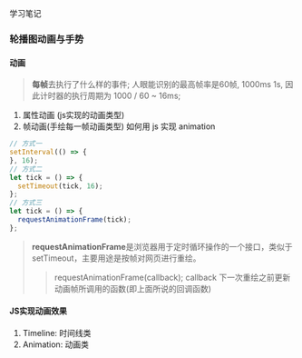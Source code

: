 学习笔记

### 轮播图动画与手势
#### 动画
> **每帧**去执行了什么样的事件;
> 人眼能识别的最高帧率是60帧, 1000ms 1s, 因此计时器的执行周期为 1000 / 60 ~ 16ms; 
1. 属性动画 (js实现的动画类型)
2. 帧动画(手绘每一帧动画类型)
如何用 js 实现 animation
```js
// 方式一
setInterval(() => {
}, 16);
// 方式二
let tick = () => {
  setTimeout(tick, 16);
};
// 方式三
let tick = () => {
  requestAnimationFrame(tick);
};
```
> **requestAnimationFrame**是浏览器用于定时循环操作的一个接口，类似于setTimeout，主要用途是按帧对网页进行重绘。
>> requestAnimationFrame(callback); callback 下一次重绘之前更新动画帧所调用的函数(即上面所说的回调函数)
#### JS实现动画效果
1. Timeline: 时间线类
2. Animation: 动画类
